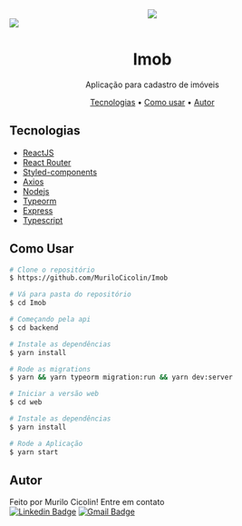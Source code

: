 
<div align="center">
 <img src="https://user-images.githubusercontent.com/49662901/94047685-d0f0da80-fda8-11ea-8b21-c0eeb634ea0f.png" />
</div>

<img src="https://user-images.githubusercontent.com/49662901/94050334-7eb1b880-fdac-11ea-899f-155dcb5ef3c1.png"  />
<h1 align="center">Imob</h1>
<p align="center">Aplicação para cadastro de imóveis</p>

<p align="center">
 <a href="#tecnologias">Tecnologias</a> •  
 <a href="#como-usar">Como usar</a> • 
 <a href="#autor">Autor</a>
</p>

## Tecnologias

-  [ReactJS](https://reactjs.org/)
-  [React Router ](https://github.com/ReactTraining/react-router)
-  [Styled-components](https://www.styled-components.com/)
-  [Axios](https://github.com/axios/axios)
-  [Nodejs](https://nodejs.org/en/)
-  [Typeorm](https://typeorm.io/#/)
-  [Express](https://expressjs.com/pt-br/)
-  [Typescript](https://www.typescriptlang.org/)



 



## Como Usar

```bash
# Clone o repositório
$ https://github.com/MuriloCicolin/Imob

# Vá para pasta do repositório
$ cd Imob

# Começando pela api
$ cd backend 

# Instale as dependências 
$ yarn install 

# Rode as migrations 
$ yarn && yarn typeorm migration:run && yarn dev:server

# Iniciar a versão web
$ cd web

# Instale as dependências 
$ yarn install

# Rode a Aplicação
$ yarn start

```

## Autor
Feito por Murilo Cicolin! Entre em contato <br/>
 [![Linkedin Badge](https://img.shields.io/badge/-Murilo-blue?style=flat-square&logo=Linkedin&logoColor=white&link=https://www.linkedin.com/in/murilo-cicolin/)](https://www.linkedin.com/in/murilo-cicolin/) 
[![Gmail Badge](https://img.shields.io/badge/-mu.cicolin@gmail.com-c14438?style=flat-square&logo=Gmail&logoColor=white&link=mailto:mu.cicolin@gmail.com)](mailto:mu.cicolin@gmail.com)

